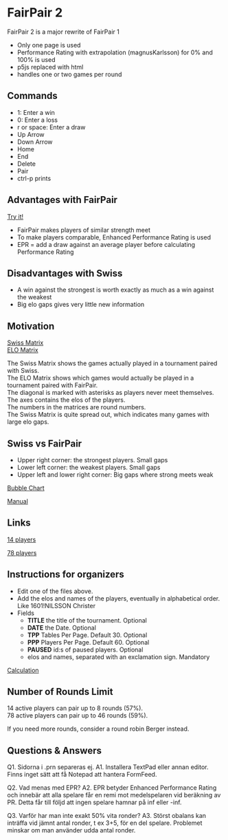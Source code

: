 # FairPair 2

FairPair 2 is a major rewrite of FairPair 1

* Only one page is used
* Performance Rating with extrapolation (magnusKarlsson) for 0% and 100% is used
* p5js replaced with html
* handles one or two games per round

## Commands

* 1: Enter a win
* 0: Enter a loss
* r or space: Enter a draw
* Up Arrow
* Down Arrow
* Home
* End
* Delete
* Pair
* ctrl-p prints

## Advantages with FairPair

[Try it!](https://christernilsson.github.io/FairPair2)

* FairPair makes players of similar strength meet
* To make players comparable, Enhanced Performance Rating is used
* EPR = add a draw against an average player before calculating Performance Rating

## Disadvantages with Swiss 

* A win against the strongest is worth exactly as much as a win against the weakest
* Big elo gaps gives very little new information

## Motivation

[Swiss Matrix](swiss-78.txt)  
[ELO Matrix](elo-78.txt)  

The Swiss Matrix shows the games actually played in a tournament paired with Swiss.  
The ELO Matrix shows which games would actually be played in a tournament paired with FairPair.  
The diagonal is marked with asterisks as players never meet themselves.  
The axes contains the elos of the players.  
The numbers in the matrices are round numbers.  
The Swiss Matrix is quite spread out, which indicates many games with large elo gaps.  

## Swiss vs FairPair

* Upper right corner: the strongest players. Small gaps
* Lower left corner: the weakest players. Small gaps
* Upper left and lower right corner: Big gaps where strong meets weak

[Bubble Chart](https://christernilsson.github.io/2024/027-BubbleChart)  

[Manual](markdown/manual.md)  

## Links

[14 players](tournaments/14.txt)  

[78 players](tournaments/78.txt)  

## Instructions for organizers
* Edit one of the files above.
* Add the elos and names of the players, eventually in alphabetical order. Like 1601!NILSSON Christer
* Fields
	* **TITLE** the title of the tournament. Optional
	* **DATE** the Date. Optional
	* **TPP** Tables Per Page. Default 30. Optional
	* **PPP** Players Per Page. Default 60. Optional
	* **PAUSED** id:s of paused players. Optional
	* elos and names, separated with an exclamation sign. Mandatory

[Calculation](markdown/calculation.md)

## Number of Rounds Limit

14 active players can pair up to  8 rounds (57%).  
78 active players can pair up to 46 rounds (59%).   

If you need more rounds, consider a round robin Berger instead.

## Questions & Answers

Q1. Sidorna i .prn separeras ej.
A1. Installera TextPad eller annan editor. Finns inget sätt att få Notepad att hantera FormFeed.

Q2. Vad menas med EPR?
A2. EPR betyder Enhanced Performance Rating och innebär att alla spelare får en remi mot medelspelaren vid beräkning av PR. Detta får till följd att ingen spelare hamnar på inf eller -inf.

Q3. Varför har man inte exakt 50% vita ronder?
A3. Störst obalans kan inträffa vid jämnt antal ronder, t ex 3+5, för en del spelare. Problemet minskar om man använder udda antal ronder.